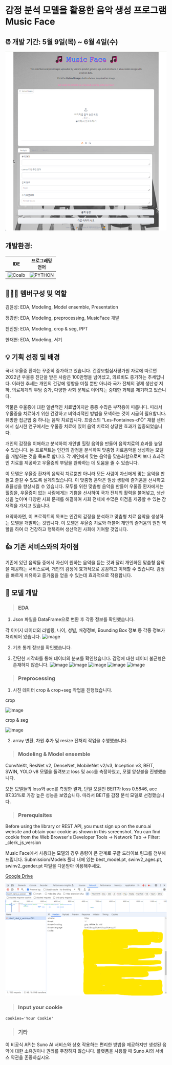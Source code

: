 # 감정 분석 모델을 활용한 음악 생성 프로그램<br/>Music Face

## :alarm_clock: 개발 기간: 5월 9일(목) ~ 6월 4일(수)
![image](images/musicface.png)
## 개발환경:
|IDE|프로그래밍<br/>언어|
|------|---|
|![Coalb](https://img.shields.io/badge/Colab-F9AB00?style=for-the-badge&logo=googlecolab&color=525252)|![PYTHON](https://img.shields.io/badge/Python-3776AB?style=for-the-badge&logo=python&logoColor=white)|

## :people_holding_hands: 멤버구성 및 역할
김윤성: EDA, Modeling, Model ensemble, Presentation

정강빈: EDA, Modeling, preprocessing, MusicFace 개발

천진원: EDA, Modeling, crop & seg, PPT

한재현: EDA, Modeling, 서기

## :bulb: 기획 선정 및 배경
국내 우울증 환자는 꾸준히 증가하고 있습니다. 건강보험심사평가원 자료에 따르면 2022년 우울증 진단을 받은 사람은 100만명을 넘어섰고, 의료비도 증가하는 추세입니다. 이러한 추세는 개인의 건강에 영향을 미칠 뿐만 아니라 국가 전체의 경제 생산성 저하, 의료체계의 부담 증가, 다양한 사회 문제로 이어지는 중대한 과제를 제기하고 있습니다.

약물은 우울증에 대한 일반적인 치료법이지만 종종 수많은 부작용이 따릅니다. 따라서 우울증을 치료하기 위한 건강하고 비약리적인 방법을 모색하는 것이 시급히 필요합니다. 유망한 접근법 중 하나는 음악 치료입니다. 프랑스의 "Les-Fontaines-d'Ô" 재활 센터에서 실시한 연구에서는 우울증 치료에 있어 음악 치료의 상당한 효과가 입증되었습니다.

개인의 감정을 이해하고 분석하여 개인별 힐링 음악을 만들어 음악치료의 효과를 높일 수 있습니다. 본 프로젝트는 인간의 감정을 분석하여 맞춤형 치료음악을 생성하는 모델을 개발하는 것을 목표로 합니다. 각 개인에게 맞는 음악을 맞춤화함으로써 보다 효과적인 치료를 제공하고 우울증의 부담을 완화하는 데 도움을 줄 수 있습니다.

이 모델은 우울증 환자의 음악적 치료뿐만 아니라 모든 사람이 자신에게 맞는 음악을 만들고 즐길 수 있도록 설계되었습니다. 이 맞춤형 음악은 일상 생활에 즐거움을 선사하고 효율성을 향상시킬 수 있습니다. 모두를 위한 맞춤형 음악을 만들어 우울증 환자에게는 힐링을, 우울증이 없는 사람에게는 기쁨을 선사하여 국가 전체의 활력을 불어넣고, 생산성을 높이며 다양한 사회 문제를 해결하여 사회 전체에 수많은 이점을 제공할 수 있는 잠재력을 가지고 있습니다.

요약하자면, 이 프로젝트의 목표는 인간의 감정을 분석하고 맞춤형 치료 음악을 생성하는 모델을 개발하는 것입니다. 이 모델은 우울증 치료와 더불어 개인의 즐거움의 원천 역할을 하여 더 건강하고 행복하며 생산적인 사회에 기여할 것입니다.

## :thumbsup: 기존 서비스와의 차이점
기존에 있던 음악들 중에서 자신이 원하는 음악을 듣는 것과 달리 개인화된 맞춤형 음악을 제공하는 서비스로써, 개인의 감정에 효과적으로 공감하고 이해할 수 있습니다. 감정을 빠르게 치유하고 즐거움을 얻을 수 있는데 효과적으로 작용합니다.

## :robot: 모델 개발
> ### EDA
1. Json 파일을 DataFrame으로 변환 후 각종 정보를 확인했습니다.

각 이미지 데이터의 라벨링, 나이, 성별, 배경정보, Bounding Box 정보 등 각종 정보가 처리되어 있습니다.
![image](https://github.com/DPTure/Team5/assets/155731578/3a5cbfc6-8756-4f12-a58d-1ef9186dd7bf)

2. 기초 통계 정보를 확인했습니다.

3. 간단한 시각화를 통해 데이터의 분포를 확인했습니다. 감정에 대한 데이터 불균형은 존재하지 않습니다.
![image](https://github.com/DPTure/Team5/assets/155731578/695528c1-6612-4e9c-83d9-92f7e9ab0669)
![image](https://github.com/DPTure/Team5/assets/155731578/80930595-dadf-401e-a41a-486d11f59671)
![image](https://github.com/DPTure/Team5/assets/155731578/463d0ce4-4755-4953-adb3-fe37ae62503b)
![image](https://github.com/DPTure/Team5/assets/155731578/a30529cf-c8e3-406f-8069-e866085fec4a)
![image](https://github.com/DPTure/Team5/assets/155731578/984407c3-a7ea-4f16-bb7c-d51094314ade)


> ### Preprocessing
1. 사진 데이터 crop & crop+seg 작업을 진행했습니다.

crop


![image](https://github.com/DPTure/Team5/assets/155731578/3350fccc-2835-42a8-b102-d6a2d609bb3a)


crop & seg


![image](https://github.com/DPTure/Team5/assets/155731578/7ec94f04-92f7-486a-89d3-4d68ca533953)


2. array 변환, 차원 추가 및 resize 전처리 작업을 수행했습니다.

> ### Modeling & Model ensemble

ConvNeXt, ResNet v2, DenseNet, MobileNet v2/v3, Inception v3, BEIT, SWIN, YOLO v8 모델을 돌려보고 loss 및 acc를 측정하였고,
모델 앙상블을 진행했습니다.

모든 모델들의 loss와 acc를 측정한 결과, 단일 모델인 BEIT가 loss 0.5846, acc 87.33%로 가장 높은 성능을 보였습니다. 따라서 BEIT를 감정 분석 모델로 선정했습니다.
> ### Prerequisites

Before using the library or REST API, you must sign up on the suno.ai website and obtain your cookie as shown in this screenshot.
You can find cookie from the Web Browser's Developer Tools -> Network Tab -> Filter: _clerk_js_version

Music Face에서 사용되는 모델의 경우 용량이 큰 관계로 구글 드라이브 링크를 첨부해드립니다. Submission/Models 폴더 내에 있는 best_model.pt, swinv2_ages.pt, swinv2_gender.pt 파일을 다운받아 이용해주세요.

[Google Drive](https://drive.google.com/drive/u/0/folders/1BNF7E2JYfD7p42UU6ymU-nXpWdB1cFyD)

![image](images/cookie.png)

> ### Input your cookie 
```
cookies='Your Cookie'
```

> ### 기타
이 비공식 API는 Suno AI 서비스와 상호 작용하는 편리한 방법을 제공하지만 생성된 음악에 대한 소유권이나 권리를 주장하지 않습니다. 플랫폼을 사용할 때 Suno AI의 서비스 약관을 존중하십시오.

